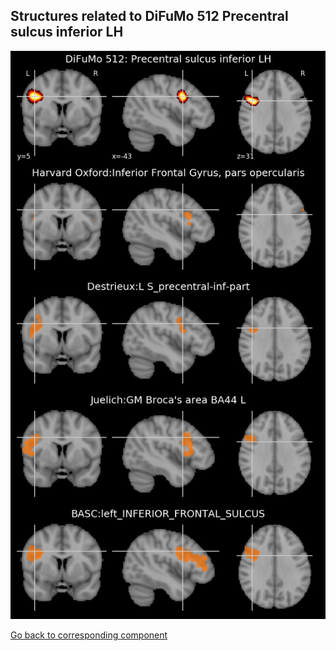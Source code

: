 


## Structures related to DiFuMo 512 Precentral sulcus inferior LH

![59](59.jpg "Structures related to DiFuMo 512 Precentral sulcus inferior LH")

[Go back to corresponding component](https://parietal-inria.github.io/DiFuMo/512/html/59.html)